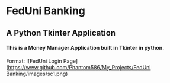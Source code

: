 # FedUni Banking
## A Python Tkinter Application

#### This is a Money Manager Application built in Tkinter in python.

Format: ![FedUni Login Page](https://www.github.com/Phantom586/My_Projects/FedUni Banking/images/sc1.png)
